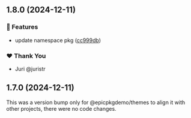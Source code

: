 ## 1.8.0 (2024-12-11)

### 🚀 Features

- update namespace pkg ([cc999db](https://github.com/juristr/epicweb-slate-ui/commit/cc999db))

### ❤️  Thank You

- Juri @juristr

## 1.7.0 (2024-12-11)

This was a version bump only for @epicpkgdemo/themes to align it with other projects, there were no code changes.
